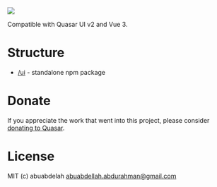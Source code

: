 <img src="https://img.shields.io/npm/v/quasar-ui-geoq.svg?label=quasar-ui-geoq">


Compatible with Quasar UI v2 and Vue 3.

# Structure
* [/ui](ui) - standalone npm package

# Donate
If you appreciate the work that went into this project, please consider [donating to Quasar](https://donate.quasar.dev).

# License
MIT (c) abuabdelah <abuabdellah.abdurahman@gmail.com>

